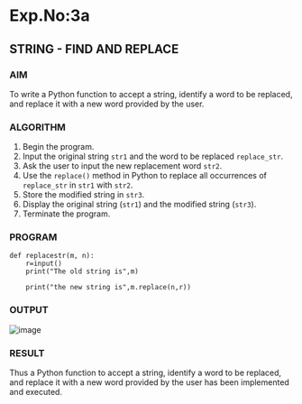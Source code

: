 # Exp.No:3a
## STRING - FIND AND REPLACE

### AIM  
To write a Python function to accept a string, identify a word to be replaced, and replace it with a new word provided by the user.

### ALGORITHM

1. Begin the program.  
2. Input the original string `str1` and the word to be replaced `replace_str`.  
3. Ask the user to input the new replacement word `str2`.  
4. Use the `replace()` method in Python to replace all occurrences of `replace_str` in `str1` with `str2`.  
5. Store the modified string in `str3`.  
6. Display the original string (`str1`) and the modified string (`str3`).  
7. Terminate the program.

### PROGRAM
```
def replacestr(m, n):
    r=input()
    print("The old string is",m)
    
    print("the new string is",m.replace(n,r))
```
### OUTPUT
![image](https://github.com/user-attachments/assets/f65effa4-5015-451f-8f66-7a8fd296b475)

### RESULT
Thus a Python function to accept a string, identify a word to be replaced, and replace it with a new word provided by the user has been implemented and executed.
